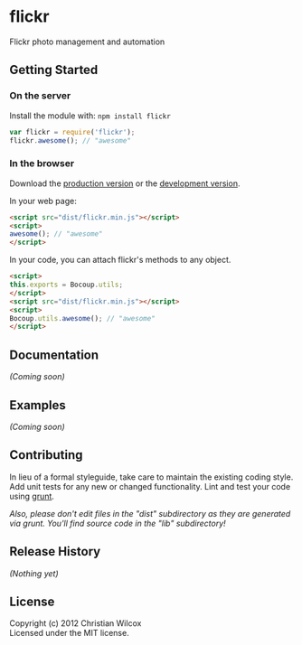 # flickr

Flickr photo management and automation

## Getting Started
### On the server
Install the module with: `npm install flickr`

```javascript
var flickr = require('flickr');
flickr.awesome(); // "awesome"
```

### In the browser
Download the [production version][min] or the [development version][max].

[min]: https://raw.github.com/cw/flickr/master/dist/flickr.min.js
[max]: https://raw.github.com/cw/flickr/master/dist/flickr.js

In your web page:

```html
<script src="dist/flickr.min.js"></script>
<script>
awesome(); // "awesome"
</script>
```

In your code, you can attach flickr's methods to any object.

```html
<script>
this.exports = Bocoup.utils;
</script>
<script src="dist/flickr.min.js"></script>
<script>
Bocoup.utils.awesome(); // "awesome"
</script>
```

## Documentation
_(Coming soon)_

## Examples
_(Coming soon)_

## Contributing
In lieu of a formal styleguide, take care to maintain the existing coding style. Add unit tests for any new or changed functionality. Lint and test your code using [grunt](http://gruntjs.com/).

_Also, please don't edit files in the "dist" subdirectory as they are generated via grunt. You'll find source code in the "lib" subdirectory!_

## Release History
_(Nothing yet)_

## License
Copyright (c) 2012 Christian Wilcox  
Licensed under the MIT license.
